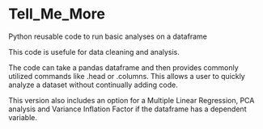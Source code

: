 # Tell_Me_More
Python reusable code to run basic analyses on a dataframe


This code is usefule for data cleaning and analysis.

The code can take a pandas dataframe and then provides commonly utilized commands like .head or .columns.
This allows a user to quickly analyze a dataset without continually adding code.

This version also includes an option for a Multiple Linear Regression, PCA analysis and Variance Inflation Factor
if the dataframe has a dependent variable.
